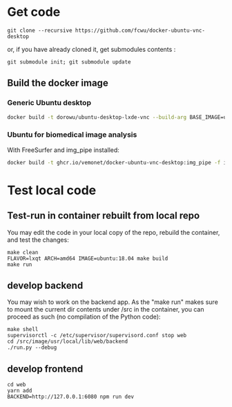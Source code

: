 # Get code

```
git clone --recursive https://github.com/fcwu/docker-ubuntu-vnc-desktop
```

or, if you have already cloned it, get submodules contents :
```
git submodule init; git submodule update
```

## Build the docker image

### Generic Ubuntu desktop

```bash
docker build -t dorowu/ubuntu-desktop-lxde-vnc --build-arg BASE_IMAGE=ubuntu:20.04 -f Dockerfile.amd64 .
```

### Ubuntu for biomedical image analysis

With FreeSurfer and img_pipe installed:

```bash
docker build -t ghcr.io/vemonet/docker-ubuntu-vnc-desktop:img_pipe -f images/Dockerfile.img_pipe .
```

# Test local code

## Test-run in container rebuilt from local repo

You may edit the code in your local copy of the repo, rebuild the
container, and test the changes:

```
make clean
FLAVOR=lxqt ARCH=amd64 IMAGE=ubuntu:18.04 make build
make run
```

## develop backend

You may wish to work on the backend app. As the "make run" makes sure
to mount the current dir contents under /src in the container, you can
proceed as such (no compilation of the Python code):
```
make shell
supervisorctl -c /etc/supervisor/supervisord.conf stop web
cd /src/image/usr/local/lib/web/backend
./run.py --debug
```

## develop frontend

```
cd web
yarn add
BACKEND=http://127.0.0.1:6080 npm run dev
```
